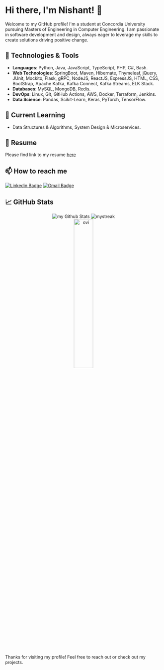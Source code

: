# Hi there, I'm Nishant! 👋

Welcome to my GitHub profile! I'm a student at Concordia University pursuing Masters of Engineering in Computer Engineering.
I am passionate in software development and design, always eager to leverage my skills to create solutions driving positive change.

## 🔧 Technologies & Tools

- **Languages**: Python, Java, JavaScript, TypeScript, PHP, C#, Bash.
- **Web Technologies**: SpringBoot, Maven, Hibernate, Thymeleaf, jQuery, JUnit, Mockito, Flask, gRPC, NodeJS, ReactJS, ExpressJS, HTML, CSS, BootStrap, Apache Kafka, Kafka Connect, Kafka Streams, ELK Stack.
- **Databases**: MySQL, MongoDB, Redis.
- **DevOps**: Linux, Git, GitHub Actions, AWS, Docker, Terraform, Jenkins.
- **Data Science**: Pandas, Scikit-Learn, Keras, PyTorch, TensorFlow.

## 🌱 Current Learning

- Data Structures & Algorithms, System Design & Microservices. 

## 📄 Resume

Please find link to my resume [here](https://www.linkedin.com/in/nkbarua/)

## 📫 How to reach me

 [![Linkedin Badge](https://img.shields.io/badge/-Nishant_Barua-blue?style=flat-square&logo=Linkedin&logoColor=white&link=https://www.linkedin.com/in/nkbarua/)](https://www.linkedin.com/in/nkbarua/) [![Gmail Badge](https://img.shields.io/badge/-barua.nishant97@gmail.com-c14438?style=flat-square&logo=Gmail&logoColor=white&link=mailto:barua.nishant97@gmail.com)](mailto:barua.nishant97@gmail.com)

## 📈 GitHub Stats

<div align="center">
    <img src="https://github-readme-stats.vercel.app/api?username=barualee&include_all_commits=true&count_private=true&show_icons=true&line_height=20&title_color=2B5BBD&icon_color=1124BB&text_color=A1A1A1&bg_color=0,000000,130F40" alt="my Github Stats" />
    <img src="https://github-readme-streak-stats.herokuapp.com/?user=barualee&theme=tokyonight" alt="mystreak" />
</div>

<div align="center">
  <img align="center" src="https://github-readme-stats.vercel.app/api/top-langs?username=barualee&show_icons=true&locale=en&layout=compact&theme=chartreuse-dark" alt="ovi" width=35%/>
</div>

<div>
 <br>
<p>Thanks for visiting my profile! Feel free to reach out or check out my projects.</p>
</div>
